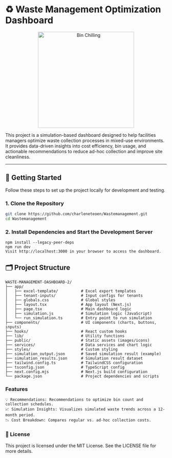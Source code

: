# ♻️ Waste Management Optimization Dashboard
<p align="center">
  <img src="https://github.com/user-attachments/assets/c666f694-260d-45c8-bf00-77f2e5718a5c" alt="Bin Chilling" width="300" />
</p>

This project is a simulation-based dashboard designed to help facilities managers optimize waste collection processes in mixed-use environments. It provides data-driven insights into cost efficiency, bin usage, and actionable recommendations to reduce ad-hoc collection and improve site cleanliness.

---

## 🚀 Getting Started

Follow these steps to set up the project locally for development and testing.

### 1. Clone the Repository

```bash
git clone https://github.com/charleneteoen/Wastemanagement.git
cd Wastemanagement
```
### 2. Install Dependencies and Start the Development Server
```
npm install --legacy-peer-deps
npm run dev
Visit http://localhost:3000 in your browser to access the dashboard.
```

## 🗂️ Project Structure

```text
WASTE-MANAGEMENT-DASHBOARD-2/
├── app/
│   ├── excel-template/          # Excel export templates
│   ├── tenant-inputs/           # Input configs for tenants
│   ├── globals.css              # Global styles
│   ├── layout.tsx               # App layout (Next.js)
│   ├── page.tsx                 # Main dashboard logic
│   ├── simulation.js            # Simulation logic (JavaScript)
│   └── run_simulation.ts        # Entry point to run simulation
├── components/                  # UI components (charts, buttons, inputs)
├── hooks/                       # React custom hooks
├── lib/                         # Utility functions
├── public/                      # Static assets (images/icons)
├── services/                    # Data services and chart logic
├── styles/                      # Custom styling
├── simulation_output.json       # Saved simulation result (example)
├── simulation_results.json      # Simulation result dataset
├── tailwind.config.ts           # TailwindCSS configuration
├── tsconfig.json                # TypeScript config
├── next.config.mjs              # Next.js build configuration
└── package.json                 # Project dependencies and scripts
```

### Features
```text
💡 Recommendations: Recommendations to optimize bin count and collection schedules.
📈 Simulation Insights: Visualizes simulated waste trends across a 12-month period.
📉 Cost Breakdown: Compares regular vs. ad-hoc collection costs.
```


### 📄 License

This project is licensed under the MIT License. See the LICENSE file for more details.
